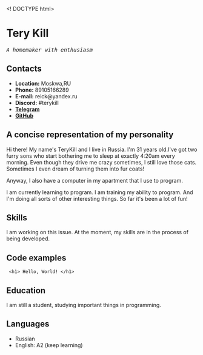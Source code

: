 <! DOCTYPE html>
<html lang="en">
<head>
  <meta charset="UTF-8">
  </head>
  <body>
<h1> Tery Kill </h1>
<p class="center"><pre><em>A homemaker with enthusiasm</em></pre></p>
<h2>Contacts</h2>
<ul>
    <li><b>Location:</b> Moskwa,RU</li>
    <li><b>Phone:</b>  89105166289</li>
    <li><b>E-mail:</b> reick@yandex.ru</li>
    <li><b>Discord:</b>  #terykill</li>
    <li><a href="https://t.me/T1t11tt/"><b>Telegram</b></a></li>
    <li><a href="https://github.com/TeryKill/"><b>GitHub</b></a></li>
</ul>
<h2>A concise representation of my personality</h2>
<p class="left"> Hi there! My name's TeryKill and I live in Russia. I'm 31 years old.I've got two furry sons who start bothering me to sleep at exactly 4:20am every morning. Even though they drive me crazy sometimes, I still love those cats. Sometimes I even dream of turning them into fur coats! </p>
<p class="left"> Anyway, I also have a computer in my apartment that I use to program.</p>
<p class="left"> I am currently learning to program. I am training my ability to program. And I'm doing all sorts of other interesting things. So far it's been a lot of fun!</p>
<h2>Skills</h2>
<p> I am working on this issue. At the moment, my skills are in the process of being developed.</p>
<h2>Code examples</h2>
<code> &lt;<span>h1</span>&gt; Hello, World! &lt;<span>/h1<span>&gt; </code>
<h2>Education</h2>
<p>I am still a student, studying important things in programming.</p>
<h2>Languages</h2>
<ul>
    <li>Russian</li>
    <li>English: A2 (keep learning)</li>
    </ul>
</body>
</html>